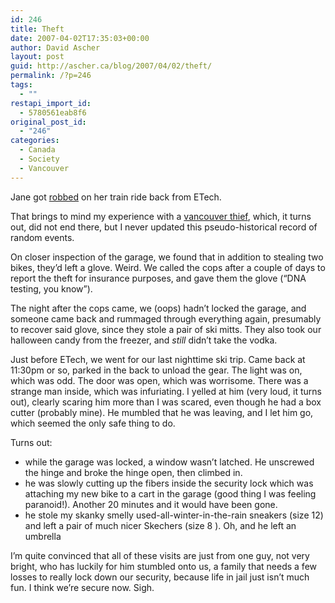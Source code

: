 ```yaml
---
id: 246
title: Theft
date: 2007-04-02T17:35:03+00:00
author: David Ascher
layout: post
guid: http://ascher.ca/blog/2007/04/02/theft/
permalink: /?p=246
tags:
  - ""
restapi_import_id:
  - 5780561eab8f6
original_post_id:
  - "246"
categories:
  - Canada
  - Society
  - Vancouver
---
```

Jane got [robbed](http://avantgame.blogspot.com/2007/03/to-man-who-stole-my-favorite-things.html) on her train ride back from ETech.

That brings to mind my experience with a [vancouver thief](http://ascher.ca/blog/2007/01/05/canadian-thieves/), which, it turns out, did not end there, but I never updated this pseudo-historical record of random events.

On closer inspection of the garage, we found that in addition to stealing two bikes, they&#8217;d left a glove. Weird. We called the cops after a couple of days to report the theft for insurance purposes, and gave them the glove (&#8220;DNA testing, you know&#8221;).

The night after the cops came, we (oops) hadn&#8217;t locked the garage, and someone came back and rummaged through everything again, presumably to recover said glove, since they stole a pair of ski mitts. They also took our halloween candy from the freezer, and _still_ didn&#8217;t take the vodka.

Just before ETech, we went for our last nighttime ski trip. Came back at 11:30pm or so, parked in the back to unload the gear. The light was on, which was odd. The door was open, which was worrisome. There was a strange man inside, which was infuriating. I yelled at him (very loud, it turns out), clearly scaring him more than I was scared, even though he had a box cutter (probably mine). He mumbled that he was leaving, and I let him go, which seemed the only safe thing to do.

Turns out:

  * while the garage was locked, a window wasn&#8217;t latched. He unscrewed the hinge and broke the hinge open, then climbed in.
  * he was slowly cutting up the fibers inside the security lock which was attaching my new bike to a cart in the garage (good thing I was feeling paranoid!). Another 20 minutes and it would have been gone.
  * he stole my skanky smelly used-all-winter-in-the-rain sneakers (size 12) and left a pair of much nicer Skechers (size 8 ). Oh, and he left an umbrella

I&#8217;m quite convinced that all of these visits are just from one guy, not very bright, who has luckily for him stumbled onto us, a family that needs a few losses to really lock down our security, because life in jail just isn&#8217;t much fun. I think we&#8217;re secure now. Sigh.